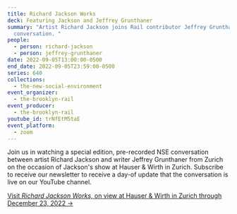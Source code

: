 ```yaml
---
title: Richard Jackson Works
deck: Featuring Jackson and Jeffrey Grunthaner
summary: "Artist Richard Jackson joins Rail contributor Jeffrey Grunthaner for a
  conversation. "
people:
  - person: richard-jackson
  - person: jeffrey-grunthaner
date: 2022-09-05T13:00:00-0500
end_date: 2022-09-05T23:59:00-0500
series: 640
collections:
  - the-new-social-environment
event_organizer:
  - the-brooklyn-rail
event_producer:
  - the-brooklyn-rail
youtube_id: trNfEtM5taE
event_platform:
  - zoom
---
```

Join us in watching a special edition, pre-recorded NSE conversation between artist Richard Jackson and writer Jeffrey Grunthaner from Zurich on the occasion of Jackson's show at Hauser & Wirth in Zurich. Subscribe to receive our newsletter to receive a day-of update that the conversation is live on our YouTube channel. 

[Visit *Richard Jackson Works,* on view at Hauser & Wirth in Zurich through December 23, 2022 →](https://www.hauserwirth.com/hauser-wirth-exhibitions/38619-richard-jackson-zurich-2022/)